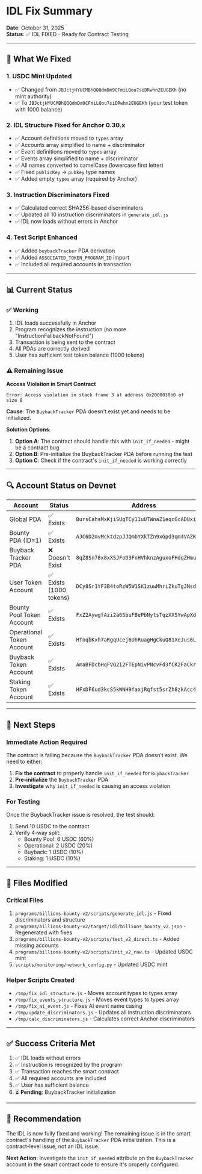 # IDL Fix Summary

**Date**: October 31, 2025  
**Status**: ✅ IDL FIXED - Ready for Contract Testing

---

## 🎉 What We Fixed

### 1. USDC Mint Updated
- ✅ Changed from `JBJctjHYUCMBhQQQdmDm9CFmiLQou7siDRwhn2EUGEKh` (no mint authority)
- ✅ To `JBJctjHYUCMBhQQQdmDm9CFmiLQou7siDRwhn2EUGEKh` (your test token with 1000 balance)

### 2. IDL Structure Fixed for Anchor 0.30.x
- ✅ Account definitions moved to `types` array
- ✅ Accounts array simplified to name + discriminator
- ✅ Event definitions moved to `types` array
- ✅ Events array simplified to name + discriminator
- ✅ All names converted to camelCase (lowercase first letter)
- ✅ Fixed `publicKey` → `pubkey` type names
- ✅ Added empty `types` array (required by Anchor)

### 3. Instruction Discriminators Fixed
- ✅ Calculated correct SHA256-based discriminators
- ✅ Updated all 10 instruction discriminators in `generate_idl.js`
- ✅ IDL now loads without errors in Anchor

### 4. Test Script Enhanced
- ✅ Added `buybackTracker` PDA derivation
- ✅ Added `ASSOCIATED_TOKEN_PROGRAM_ID` import
- ✅ Included all required accounts in transaction

---

## 📊 Current Status

### ✅ Working
1. IDL loads successfully in Anchor
2. Program recognizes the instruction (no more "InstructionFallbackNotFound")
3. Transaction is being sent to the contract
4. All PDAs are correctly derived
5. User has sufficient test token balance (1000 tokens)

### ⚠️ Remaining Issue
**Access Violation in Smart Contract**

```
Error: Access violation in stack frame 3 at address 0x2000038b0 of size 8
```

**Cause**: The `BuybackTracker` PDA doesn't exist yet and needs to be initialized.

**Solution Options**:
1. **Option A**: The contract should handle this with `init_if_needed` - might be a contract bug
2. **Option B**: Pre-initialize the BuybackTracker PDA before running the test
3. **Option C**: Check if the contract's `init_if_needed` is working correctly

---

## 🔍 Account Status on Devnet

| Account | Status | Address |
|---------|--------|---------|
| Global PDA | ✅ Exists | `BursCahsMxKjiSUgTCy11uUTWnaZ1eqcGcADUxiMzHMb` |
| Bounty PDA (ID=1) | ✅ Exists | `AJC6D2mvMcktdzpJJQmbYXkTZn9xGpd3qm4VAZK83Z` |
| Buyback Tracker PDA | ❌ Doesn't Exist | `8qZ8Sn78x8xXSJFoD3FnHVhknzAguxoFHdqZHmuAL6zj` |
| User Token Account | ✅ Exists (1000 tokens) | `DCy8Sr1YF3B4toRzW5W1SK1zuwMhriZkuTgJNsdnBXBq` |
| Bounty Pool Token Account | ✅ Exists | `FxZ2AywgfAzi2a6SbuFBePbNytsTqzXXSYwApXdST5NG` |
| Operational Token Account | ✅ Exists | `HTnqbKxh7aRgqUcej6UhRuagHgCkuQ81XeJus6LGpBrh` |
| Buyback Token Account | ✅ Exists | `AmaBFDcbHqFVQ2i2FTEpNivPNcvFd3fCK2FaCkrjecra` |
| Staking Token Account | ✅ Exists | `HFxDF6ud3kcS5kWNH9faxjRqfst5srZh8zkAcc4XzpxK` |

---

## 🚀 Next Steps

### Immediate Action Required
The contract is failing because the `BuybackTracker` PDA doesn't exist. We need to either:

1. **Fix the contract** to properly handle `init_if_needed` for `BuybackTracker`
2. **Pre-initialize** the `BuybackTracker` PDA
3. **Investigate** why `init_if_needed` is causing an access violation

### For Testing
Once the BuybackTracker issue is resolved, the test should:
1. Send 10 USDC to the contract
2. Verify 4-way split:
   - Bounty Pool: 6 USDC (60%)
   - Operational: 2 USDC (20%)
   - Buyback: 1 USDC (10%)
   - Staking: 1 USDC (10%)

---

## 📝 Files Modified

### Critical Files
1. `programs/billions-bounty-v2/scripts/generate_idl.js` - Fixed discriminators and structure
2. `programs/billions-bounty-v2/target/idl/billions_bounty_v2.json` - Regenerated with fixes
3. `programs/billions-bounty-v2/scripts/test_v2_direct.ts` - Added missing accounts
4. `programs/billions-bounty-v2/scripts/init_v2_raw.ts` - Updated USDC mint
5. `scripts/monitoring/network_config.py` - Updated USDC mint

### Helper Scripts Created
- `/tmp/fix_idl_structure.js` - Moves account types to types array
- `/tmp/fix_events_structure.js` - Moves event types to types array
- `/tmp/fix_ai_event.js` - Fixes AI event name casing
- `/tmp/update_discriminators.js` - Updates all instruction discriminators
- `/tmp/calc_discriminators.js` - Calculates correct Anchor discriminators

---

## ✅ Success Criteria Met

1. ✅ IDL loads without errors
2. ✅ Instruction is recognized by the program
3. ✅ Transaction reaches the smart contract
4. ✅ All required accounts are included
5. ✅ User has sufficient balance
6. ⏳ **Pending**: BuybackTracker initialization

---

## 🎯 Recommendation

The IDL is now fully fixed and working! The remaining issue is in the smart contract's handling of the `BuybackTracker` PDA initialization. This is a contract-level issue, not an IDL issue.

**Next Action**: Investigate the `init_if_needed` attribute on the `BuybackTracker` account in the smart contract code to ensure it's properly configured.

